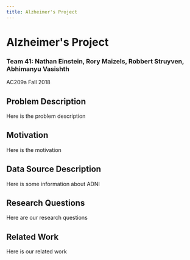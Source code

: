 ```yaml
---
title: Alzheimer's Project
---
```


# Alzheimer's Project
### Team 41: Nathan Einstein, Rory Maizels, Robbert Struyven, Abhimanyu Vasishth
AC209a Fall 2018

## Problem Description

Here is the problem description

## Motivation

Here is the motivation

## Data Source Description

Here is some information about ADNI

## Research Questions

Here are our research questions

## Related Work

Here is our related work
